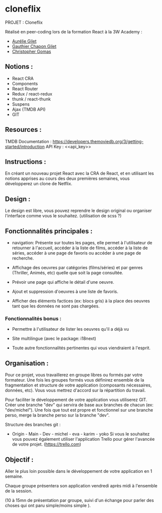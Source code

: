 # cloneflix

PROJET : Cloneflix

Réalisé en peer-coding lors de la formation React à la 3W Academy :

-   [Aurélie Gilet](https://github.com/AurelieGilet)
-   [Gauthier Chapon Gilet](https://github.com/gautchap)
-   [Christopher Gomas](https://github.com/Dragunfight)

## Notions :

-   React CRA
-   Components
-   React Router
-   Redux / react-redux
-   thunk / react-thunk
-   Suspens
-   Ajax (TMDB API)
-   GIT

## Resources :

TMDB Documentation : https://developers.themoviedb.org/3/getting-started/introduction
API Key : <<api_key>>

## Instructions :

En créant un nouveau projet React avec la CRA de React, et en utilisant les notions apprises au cours des deux premières semaines, vous développerez un clone de Netflix.

## Design :

Le design est libre, vous pouvez reprendre le design original ou organiser l'interface comme vous le souhaitez. (utilisation de scss ?)

## Fonctionnalités principales :

-   navigation: Présente sur toutes les pages, elle permet à l'utilisateur de retourner à l'accueil, accéder à la liste de films, accéder à la liste de séries, accéder à une page de favoris ou accéder à une page de recherche.

-   Affichage des oeuvres par catégories (films/séries) et par genres (Thriller, Animés, etc) quelle que soit la page consultée.

-   Prévoir une page qui affiche le détail d'une oeuvre.

-   Ajout et suppression d'oeuvres à une liste de favoris.

-   Afficher des éléments factices (ex: blocs gris) à la place des oeuvres tant que les données ne sont pas chargées.

### Fonctionnalités bonus :

-   Permettre à l'utilisateur de lister les oeuvres qu'il a déjà vu

-   Site multilingue (avec le package: i18next)

-   Toute autre fonctionnalités pertinentes qui vous viendraient à l'esprit.

## Organisation :

Pour ce projet, vous travaillerez en groupe libres ou formés par votre formateur. Une fois les groupes formés vous définirez ensemble de la fragmentation et structure de votre application (composants nécessaires, données, etc). Vous vous mettrez d'accord sur la répartition du travail.

Pour faciliter le développement de votre application vous utiliserez GIT. Créer une branche "dev" qui servira de base aux branches de chacun (ex: "dev/michel"). Une fois que tout est propre et fonctionnel sur une branche perso, merge la branche perso sur la branche "dev".

Structure des branches git :

-   Origin - Main - Dev - michel - eva - karim - yoko
    Si vous le souhaitez vous pouvez également utiliser l'application Trello pour gérer l'avancée de votre projet. (https://trello.com)

## Objectif :

Aller le plus loin possible dans le développement de votre application en 1 semaine.

Chaque groupe présentera son application vendredi après midi à l'ensemble de la session.

(10 à 15mn de présentation par groupe, suivi d'un échange pour parler des choses qui ont paru simple/moins simple ).
